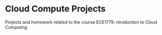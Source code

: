 # Cloud Compute Projects
 Projects and homework related to the course ECE1779:  ntroduction to Cloud Computing
